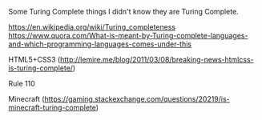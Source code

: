 Some Turing Complete things I didn't know they are Turing Complete.

https://en.wikipedia.org/wiki/Turing_completeness
https://www.quora.com/What-is-meant-by-Turing-complete-languages-and-which-programming-languages-comes-under-this

HTML5+CSS3 (http://lemire.me/blog/2011/03/08/breaking-news-htmlcss-is-turing-complete/)

Rule 110

Minecraft (https://gaming.stackexchange.com/questions/20219/is-minecraft-turing-complete)
